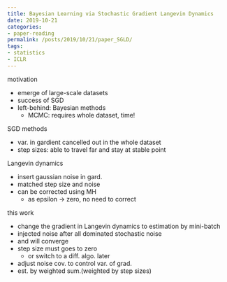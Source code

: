 ```yaml
---
title: Bayesian Learning via Stochastic Gradient Langevin Dynamics
date: 2019-10-21
categories:
- paper-reading
permalink: /posts/2019/10/21/paper_SGLD/
tags:
- statistics
- ICLR
---
```



motivation
- emerge of large-scale datasets
- success of SGD
- left-behind: Bayesian methods
    - MCMC: requires whole dataset, time!

SGD methods
- var. in gardient cancelled out in the whole dataset
- step sizes: able to travel far and stay at stable point

Langevin dynamics
- insert gaussian noise in gard.
- matched step size and noise
- can be corrected using MH
    - as epsilon -> zero, no need to correct

this work
- change the gradient in Langevin dynamics to estimation by mini-batch
- injected noise after all dominated stochastic noise
- and will converge
- step size must goes to zero
    - or switch to a diff. algo. later
- adjust noise cov. to control var. of grad.
- est. by weighted sum.(weighted by step sizes)
